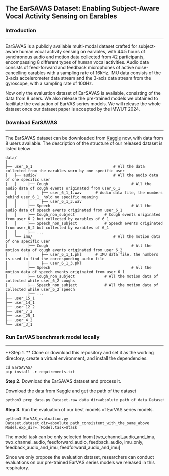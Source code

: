 ## The EarSAVAS Dataset: Enabling Subject-Aware Vocal Activity Sensing on Earables

### Introduction

---

EarSAVAS is a publicly available multi-modal dataset crafted for subject-aware human vocal activity sensing on earables, with 44.5 hours of synchronous audio and motion data collected from 42 participants, encompassing 8 different types of human vocal activities. Audio data consists of feed-forward and feedback microphones of active noise-cancelling earables with a sampling rate of 16kHz. IMU data consists of the 3-axis accelerometer data stream and the 3-axis data stream from the gyroscope, with a sampling rate of 100Hz.

Now only the evaluation dataset of EarSAVAS is available, consisting of the data from 8 users. We also release the pre-trained models we obtained to facilitate the evaluation of EarVAS series models. We will release the whole dataset once our dataset paper is accepted by the IMWUT 2024.

 

### Download EarSAVAS

---

The EarSAVAS dataset can be downloaded from [Kaggle](https://www.kaggle.com/datasets/earsavas/earsavas-dataset) now, with data from 8 users available. The description of the structure of our released dataset is listed below

```
data/
│
├── user_6_1                 					# All the data collected from the earables worn by one specific user
│   ├── audio/              	 				# All the audio data of one specific user
│   │     ├── Cough										# All the audio data of cough events originated from user_6_1
│   │     │     ├── user_6_1_1.wav 		# Audio data file, the numbers behind user_6_1_ hold no specific meaning
│   │     │     ├── user_6_1_3.wav
│   │     ├── Speech									# All the audio data of speech events originated from user_6_1
│   │     ├── Cough_non_subject				# Cough events originated from user_6_2 but collected by earables of 6_1
│   │     ├── Speech_non_subject			# Speech events originated from user_6_2 but collected by earables of 6_1
│   │     ├── ...
│   └── imu/              	 					# All the motion data of one specific user
│         ├── Cough										# All the motion data of cough events originated from user_6_2
│         │     ├── user_6_1_1.pkl 		# IMU data file, the numbers is used to find the corresponding audio file
│         │     ├── user_6_1_3.pkl
│         ├── Speech									# All the motion data of speech events originated from user_6_1
│         ├── Cough_non_subject				# All the motion data of collected while user_6_2 coughs
│         ├── Speech_non_subject			# All the motion data of collected while user_6_2 speech
│         ├── ...											
├── user_15_1
├── user_14_1  
├── user_12_2  
├── user_7_2  
├── user_25_1  
├── user_4_2  
└── user_3_1  
```



### Run EarVAS benchmark model locally

---

**Step 1. ** Clone or download this repository and set it as the working directory, create a virtual environment, and install the dependencies.

```
cd EarSAVAS/
pip install -r requirements.txt 
```



**Step 2.** Download the EarSAVAS dataset and process it.

Download the data from [Kaggle](https://www.kaggle.com/datasets/earsavas/earsavas-dataset) and get the path of the dataset

```python
python3 prep_data.py Dataset.raw_data_dir=absolute_path_of_data Dataset.dataset_dir=absolute_path_where_you_want_to_keep_the_proposed_dataset
```



**Step 3.** Run the evaluation of our best models of EarVAS series models.

```
python3 EarVAS_evaluation.py Dataset.dataset_dir=absolute_path_consistent_with_the_same_above Model.exp_dir=. Model.task=$task
```

The model task can be only selected from [two_channel_audio_and_imu, two_channel_audio, feedforward_audio, feedback_audio, imu_only, feedback_audio_and_imu, feedforward_audio_and_imu]

Since we only propose the evaluation dataset, researchers can conduct evaluations on our pre-trained EarVAS series models we released in this respiratory.